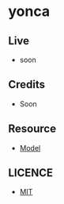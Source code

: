 # <strong> yonca </strong>

## Live

- soon

## Credits

- Soon

## Resource

- [Model](https://skfb.ly/ooJO8)

## LICENCE

- [MIT](https://github.com/deeppaz/yonca/blob/master/LICENSE)